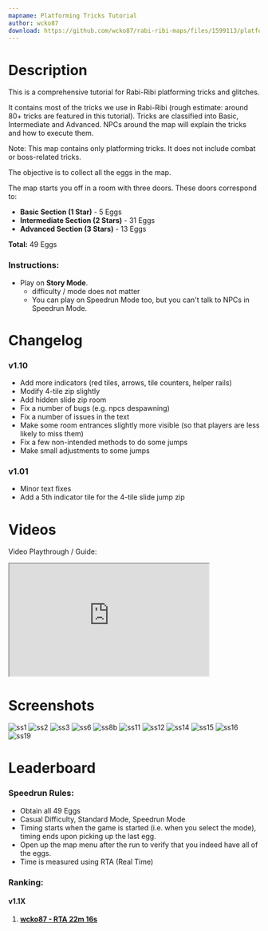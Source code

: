 ```yaml
---
mapname: Platforming Tricks Tutorial
author: wcko87
download: https://github.com/wcko87/rabi-ribi-maps/files/1599113/platforming_tricks_tutorial_v1_10.zip
---
```

# Description

This is a comprehensive tutorial for Rabi-Ribi platforming tricks and glitches.

It contains most of the tricks we use in Rabi-Ribi (rough estimate: around 80+ tricks are featured in this tutorial). Tricks are classified into Basic, Intermediate and Advanced. NPCs around the map will explain the tricks and how to execute them.

Note: This map contains only platforming tricks. It does not include combat or boss-related tricks.

The objective is to collect all the eggs in the map.

The map starts you off in a room with three doors. These doors correspond to:
* **Basic Section (1 Star)** - 5 Eggs
* **Intermediate Section (2 Stars)** - 31 Eggs
* **Advanced Section (3 Stars)** - 13 Eggs

**Total:** 49 Eggs

### Instructions:
* Play on **Story Mode**.
  - difficulty / mode does not matter
  - You can play on Speedrun Mode too, but you can't talk to NPCs in Speedrun Mode.
  
# Changelog

### v1.10
- Add more indicators (red tiles, arrows, tile counters, helper rails)
- Modify 4-tile zip slightly
- Add hidden slide zip room
- Fix a number of bugs (e.g. npcs despawning)
- Fix a number of issues in the text
- Make some room entrances slightly more visible (so that players are less likely to miss them)
- Fix a few non-intended methods to do some jumps
- Make small adjustments to some jumps

### v1.01
- Minor text fixes
- Add a 5th indicator tile for the 4-tile slide jump zip

# Videos

Video Playthrough / Guide:

<iframe id="introvideo" width="400" height="225" style="object-fit:cover" id="ytplayer" type="text/html" src="https://www.youtube.com/embed/T5utNIiCHcs?rel=0&autoplay=0&showinfo=1"></iframe>

# Screenshots

![ss1](https://user-images.githubusercontent.com/27341392/34458902-6e9867d2-ee1e-11e7-98e7-e846bae22d3c.png)
![ss2](https://user-images.githubusercontent.com/27341392/34458903-726af8c0-ee1e-11e7-84a5-089342465af1.png)
![ss3](https://user-images.githubusercontent.com/27341392/34458905-76aa64e8-ee1e-11e7-9dcb-4aa42b1adb64.png)
![ss6](https://user-images.githubusercontent.com/27341392/34458906-821e8e94-ee1e-11e7-9159-f8f33fc18b19.png)
![ss8b](https://user-images.githubusercontent.com/27341392/34505768-34f916f2-f062-11e7-87f1-d7d2e00103f1.png)
![ss11](https://user-images.githubusercontent.com/27341392/34458908-8cbdcfea-ee1e-11e7-845b-927d9d899982.png)
![ss12](https://user-images.githubusercontent.com/27341392/34458910-8fea8fbe-ee1e-11e7-8397-ec4f3543dd11.png)
![ss14](https://user-images.githubusercontent.com/27341392/34458911-93b76dd8-ee1e-11e7-9398-cf9d8ec02026.png)
![ss15](https://user-images.githubusercontent.com/27341392/34458918-c0d3fd18-ee1e-11e7-993b-2e008814217c.png)
![ss16](https://user-images.githubusercontent.com/27341392/34458912-95a959bc-ee1e-11e7-9208-85b7a5ed6fe2.png)
![ss19](https://user-images.githubusercontent.com/27341392/34505766-34995ec4-f062-11e7-988b-ff856937f0af.png)

# Leaderboard

### Speedrun Rules:
* Obtain all 49 Eggs
* Casual Difficulty, Standard Mode, Speedrun Mode
* Timing starts when the game is started (i.e. when you select the mode), timing ends upon picking up the last egg.
* Open up the map menu after the run to verify that you indeed have all of the eggs.
* Time is measured using RTA (Real Time)

### Ranking:

#### v1.1X
1. [**wcko87 - RTA 22m 16s**](https://www.youtube.com/watch?v=HXwLkZxfLDw)
